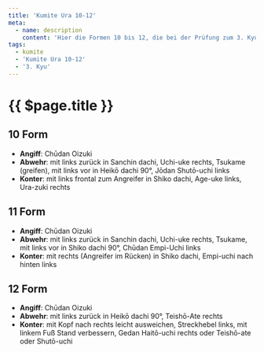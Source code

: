 ```yaml
---
title: 'Kumite Ura 10-12'
meta:
  - name: description
    content: 'Hier die Formen 10 bis 12, die bei der Prüfung zum 3. Kyu (Braungurt) gezeigt werden.'
tags:
  - kumite
  - 'Kumite Ura 10-12'
  - '3. Kyu'
---
```


# {{ $page.title }}

<ShowDescription />

## 10 Form

- **Angiff**: Chūdan Oizuki
- **Abwehr**: mit links zurück in Sanchin dachi, Uchi-uke rechts, Tsukame (greifen), mit links vor in Heikō dachi 90°, Jōdan Shutō-uchi links
- **Konter**: mit links frontal zum Angreifer in Shiko dachi, Age-uke links, Ura-zuki rechts

## 11 Form

- **Angiff**: Chūdan Oizuki
- **Abwehr**: mit links zurück in Sanchin dachi, Uchi-uke rechts, Tsukame, mit links vor in Shiko dachi 90°, Chūdan Empi-Uchi links
- **Konter**: mit rechts (Angreifer im Rücken) in Shiko dachi, Empi-uchi nach hinten links

<YouTube videoid="DuBlbEGmtPM" />

## 12 Form

- **Angiff**: Chūdan Oizuki
- **Abwehr**: mit links zurück in Heikō dachi 90°, Teishō-Ate rechts
- **Konter**: mit Kopf nach rechts leicht ausweichen, Streckhebel links, mit linkem Fuß Stand verbessern, Gedan Haitō-uchi rechts oder Teishō-ate oder Shutō-uchi

<YouTube videoid="kbp9RIW9lro" />
